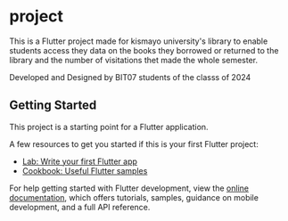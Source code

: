 # project

This is a Flutter project made for kismayo university's library to enable students access they data on the books they borrowed or returned to the library and the number of visitations thet made the whole semester.

Developed and Designed by BIT07 students of the classs of 2024

## Getting Started

This project is a starting point for a Flutter application.

A few resources to get you started if this is your first Flutter project:

- [Lab: Write your first Flutter app](https://docs.flutter.dev/get-started/codelab)
- [Cookbook: Useful Flutter samples](https://docs.flutter.dev/cookbook)

For help getting started with Flutter development, view the
[online documentation](https://docs.flutter.dev/), which offers tutorials,
samples, guidance on mobile development, and a full API reference.
